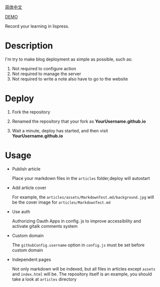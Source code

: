 [简体中文](./README_CN.md)

[DEMO](https://lisnote.com)

Record your learning in lispress.

# Description

I'm try to make blog deployment as simple as possible, such as:

1. Not required to configure action
2. Not required to manage the server
3. Not required to write a note also have to go to the website

# Deploy

1. Fork the repository

2. Renamed the repository that your fork as **YourUsername.github.io**

3. Wait a minute, deploy has started, and then visit **YourUsername.github.io**

# Usage

* Publish article
  
  Place your markdown files in the `articles` folder,deploy will autostart
* Add article cover
  
  For example, the `articles/assets/MarkdownTest.md/background.jpg` will be the cover image for `articles/MarkdownTest.md`
* Use auth
  
  Authorizing Oauth Apps in config. js to improve accessibility and activate gitalk comments system
* Custom domain
  
  The `githubConfig.username` option in `config.js` must be set before custom domain
* Independent pages
  
  Not only markdown will be indexed, but all files in articles except `assets` and `index.html` will be. The repository itself is an example, you should take a look at `articles` directory